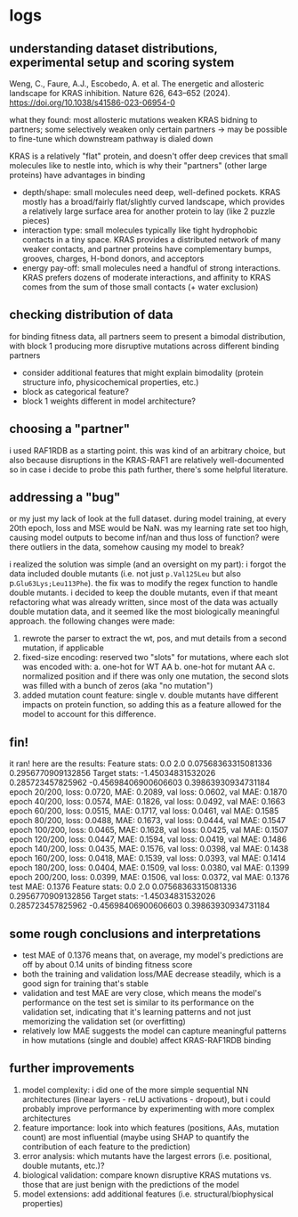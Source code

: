 # logs

## understanding dataset distributions, experimental setup and scoring system
Weng, C., Faure, A.J., Escobedo, A. et al. The energetic and allosteric landscape for KRAS inhibition. Nature 626, 643–652 (2024). https://doi.org/10.1038/s41586-023-06954-0

what they found: most allosteric mutations weaken KRAS bidning to partners; some selectively weaken only certain partners -> may be possible to fine-tune which downstream pathway is dialed down

KRAS is a relatively "flat" protein, and doesn't offer deep crevices that small molecules like to nestle into, which is why their "partners" (other large proteins) have advantages in binding

* depth/shape: small molecules need deep, well-defined pockets. KRAS mostly has a broad/fairly flat/slightly curved landscape, which provides a relatively large surface area for another protein to lay (like 2 puzzle pieces)
* interaction type: small molecules typically like tight hydrophobic contacts in a tiny space. KRAS provides a distributed network of many weaker contacts, and partner proteins have complementary bumps, grooves, charges, H-bond donors, and acceptors
* energy pay-off: small molecules need a handful of strong interactions. KRAS prefers dozens of moderate interactions, and affinity to KRAS comes from the sum of those small contacts (+ water exclusion)


## checking distribution of data
for binding fitness data, all partners seem to present a bimodal distribution, with block 1 producing more disruptive mutations across different binding partners
* consider additional features that might explain bimodality (protein structure info, physicochemical properties, etc.)
* block as categorical feature?
* block 1 weights different in model architecture?

## choosing a "partner"
i used RAF1RDB as a starting point. this was kind of an arbitrary choice, but also because disruptions in the KRAS-RAF1 are relatively well-documented so in case i decide to probe this path further, there's some helpful literature. 

## addressing a "bug"
or my just my lack of look at the full dataset. during model training, at every 20th epoch, loss and MSE would be NaN. was my learning rate set too high, causing model outputs to become inf/nan and thus loss of function? were there outliers in the data, somehow causing my model to break? 

i realized the solution was simple (and an oversight on my part): i forgot the data included double mutants (i.e. not just `p.Val125Leu` but also p.`Glu63Lys;Leu113Phe`). the fix was to modify the regex function to handle double mutants. i decided to keep the double mutants, even if that meant refactoring what was already written, since most of the data was actually double mutation data, and it seemed like the most biologically meaningful approach. the following changes were made:

1. rewrote the parser to extract the wt, pos, and mut details from a second mutation, if applicable
2. fixed-size encoding: reserved two "slots" for mutations, where each slot was encoded with:
    a. one-hot for WT AA
    b. one-hot for mutant AA
    c. normalized position
    and if there was only one mutation, the second slots was filled with a bunch of zeros (aka "no mutation")
3. added mutation count feature: single v. double mutants have different impacts on protein function, so adding this as a feature allowed for the model to account for this difference. 

## fin! 
it ran! here are the results:
Feature stats: 0.0 2.0 0.07568363315081336 0.2956770909132856
Target stats: -1.45034831532026 0.285723457825962 -0.45698406900606603 0.39863930934731184
epoch 20/200, loss: 0.0720, MAE: 0.2089, val loss: 0.0602, val MAE: 0.1870
epoch 40/200, loss: 0.0574, MAE: 0.1826, val loss: 0.0492, val MAE: 0.1663
epoch 60/200, loss: 0.0515, MAE: 0.1717, val loss: 0.0461, val MAE: 0.1585
epoch 80/200, loss: 0.0488, MAE: 0.1673, val loss: 0.0444, val MAE: 0.1547
epoch 100/200, loss: 0.0465, MAE: 0.1628, val loss: 0.0425, val MAE: 0.1507
epoch 120/200, loss: 0.0447, MAE: 0.1594, val loss: 0.0419, val MAE: 0.1486
epoch 140/200, loss: 0.0435, MAE: 0.1576, val loss: 0.0398, val MAE: 0.1438
epoch 160/200, loss: 0.0418, MAE: 0.1539, val loss: 0.0393, val MAE: 0.1414
epoch 180/200, loss: 0.0404, MAE: 0.1509, val loss: 0.0380, val MAE: 0.1399
epoch 200/200, loss: 0.0399, MAE: 0.1506, val loss: 0.0372, val MAE: 0.1376
test MAE: 0.1376
Feature stats: 0.0 2.0 0.07568363315081336 0.2956770909132856
Target stats: -1.45034831532026 0.285723457825962 -0.45698406900606603 0.39863930934731184

## some rough conclusions and interpretations
* test MAE of 0.1376 means that, on average, my model's predictions are off by about 0.14 units of binding fitness score
* both the training and validation loss/MAE decrease steadily, which is a good sign for training that's stable
* validation and test MAE are very close, which means the model's performance on the test set is similar to its performance on the validation set, indicating that it's learning patterns and not just memorizing the validation set (or overfitting)
* relatively low MAE suggests the model can capture meaningful patterns in how mutations (single and double) affect KRAS-RAF1RDB binding

## further improvements
1. model complexity: i did one of the more simple sequential NN architectures (linear layers - reLU activations - dropout), but i could probably improve performance by experimenting with more complex architectures
2. feature importance: look into which features (positions, AAs, mutation count) are most influential (maybe using SHAP to quantify the contribution of each feature to the prediction)
3. error analysis: which mutants have the largest errors (i.e. positional, double mutants, etc.)?
4. biological validation: compare known disruptive KRAS mutations vs. those that are just benign with the predictions of the model
5. model extensions: add additional features (i.e. structural/biophysical properties)